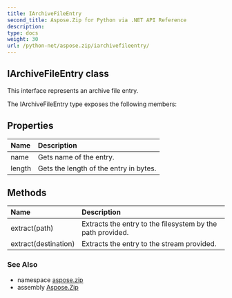 ```yaml
---
title: IArchiveFileEntry
second_title: Aspose.Zip for Python via .NET API Reference
description: 
type: docs
weight: 30
url: /python-net/aspose.zip/iarchivefileentry/
---
```


## IArchiveFileEntry class

This interface represents an archive file entry.

The IArchiveFileEntry type exposes the following members:
## Properties
| Name | Description |
| :- | :- |
|name|Gets name of the entry.|
|length|Gets the length of the entry in bytes.|
## Methods
| Name | Description |
| :- | :- |
|extract(path)|Extracts the entry to the filesystem by the path provided.|
|extract(destination)|Extracts the entry to the stream provided.|

### See Also

* namespace [aspose.zip](/zip/python-net/aspose.zip/)
* assembly [Aspose.Zip](/zip/python-net/)

